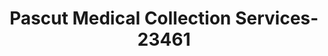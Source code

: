 ---
f_zip-code: 48230
f_state-code: MI
title: Pascut Medical Collection Services-23461
f_phone: 313-550-2259
f_city-only: Grosse Pointe
f_address: 481 Neff Road Suite 1A Grosse Pointe
f_location-unique-id: '23461'
slug: pascut-medical-collection-services-23461
updated-on: '2024-05-30T13:46:58.046Z'
created-on: '2024-05-30T13:36:59.803Z'
published-on: '2024-05-30T13:54:32.469Z'
f_city-state: cms/city/grosse-pointe-mi.md
f_company: cms/company/pascut-medical-collection-services.md
f_state: cms/state/michigan.md
layout: '[payday-loan].html'
tags: payday-loan
---